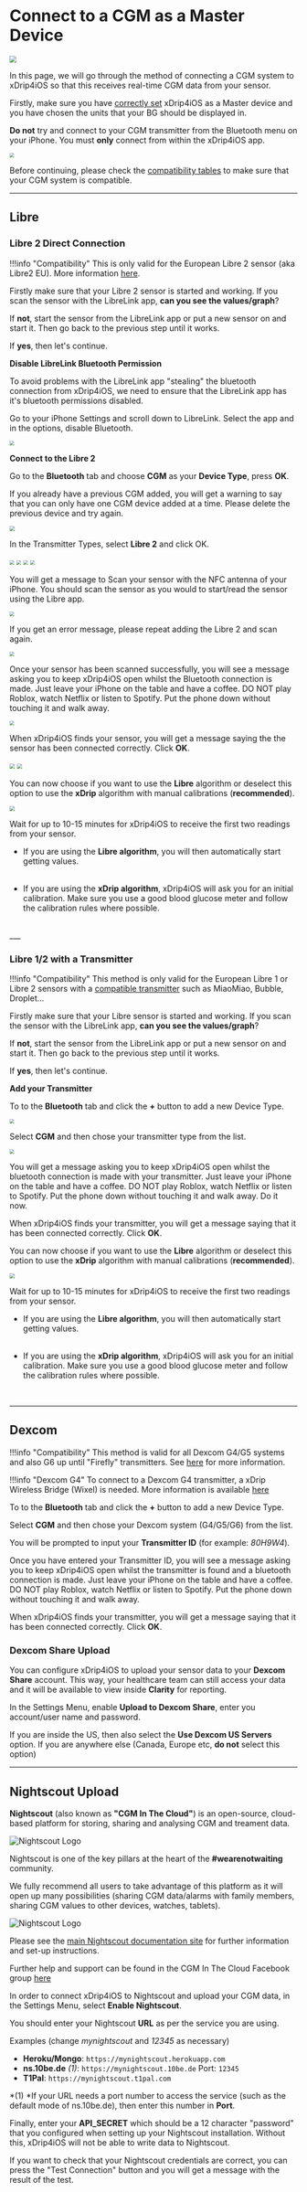 # Connect to a CGM as a Master Device

<img src="../../img/Bluetooth.png" style="zoom:75%;" />

In this page, we will go through the method of connecting a CGM system to xDrip4iOS so that this receives real-time CGM data from your sensor.

Firstly, make sure you have [correctly set](index.md) xDrip4iOS as a Master device and you have chosen the units that your BG should be displayed in.

**Do not** try and connect to your CGM transmitter from the Bluetooth menu on your iPhone. You must **only** connect from within the xDrip4iOS app.

<img src="../iOS_BT.png" style="zoom:50%;" />

Before continuing, please check the [compatibility tables](../index.md#compatible-sensors) to make sure that your CGM system is compatible.
<br />
___

## Libre 

### Libre 2 Direct Connection

!!!info "Compatibility"
    This is only valid for the European Libre 2 sensor (aka Libre2 EU). More information [here](../index.md#libre-2-direct-connection).

Firstly make sure that your Libre 2 sensor is started and working. If you scan the sensor with the LibreLink app, **can you see the values/graph**?

If **not**, start the sensor from the LibreLink app or put a new sensor on and start it. Then go back to the previous step until it works.

If **yes**, then let's continue. 

**Disable LibreLink Bluetooth Permission**

To avoid problems with the LibreLink app "stealing" the bluetooth connection from xDrip4iOS, we need to ensure that the LibreLink app has it's bluetooth permissions disabled.

Go to your iPhone Settings and scroll down to LibreLink. Select the app and in the options, disable Bluetooth.

<img src="../LL.png" style="zoom:50%;" />

**Connect to the Libre 2**

Go to the **Bluetooth** tab and choose **CGM** as your **Device Type**, press **OK**.

If you already have a previous CGM added, you will get a warning to say that you can only have one CGM device added at a time. Please delete the previous device and try again.

<img src="../CGMDelete.png" style="zoom:58%;" />

In the Transmitter Types, select **Libre 2** and click OK.

<img src="../BluetoothAdd.png" style="zoom:50%;" />

<img src="../SelectCGM.png" style="zoom:50%;" />

<img src="../L2Direct.png" style="zoom:50%;" />

<img src="../L2DirectScan.png" style="zoom:50%;" />

You will get a message to Scan your sensor with the NFC antenna of your iPhone. You should scan the sensor as you would to start/read the sensor using the Libre app.

<img src="../L2DirectReady.png" style="zoom:50%;" />

If you get an error message, please repeat adding the Libre 2 and scan again.

<img src="../L2DirectComplete.png" style="zoom:50%;" />

Once your sensor has been scanned successfully, you will see a message asking you to keep xDrip4iOS open whilst the Bluetooth connection is made. Just leave your iPhone on the table and have a coffee. DO NOT play Roblox, watch Netflix or listen to Spotify. Put the phone down without touching it and walk away.

<img src="../L2DirectRead.png" style="zoom:50%;" />

When xDrip4iOS finds your sensor, you will get a message saying the the sensor has been connected correctly. Click **OK**.

<img src="../L2DirectConnected.png" style="zoom:56%;" />

<img src="../L2DirectConnectedOk.png" style="zoom:56%;" />

You can now choose if you want to use the **Libre** algorithm or deselect this option to use the **xDrip** algorithm with manual calibrations (**recommended**).

<img src="../LibreAlgo.png" style="zoom:56%;" />

Wait for up to 10-15 minutes for xDrip4iOS to receive the first two readings from your sensor.

- If you are using the **Libre algorithm**, you will then automatically start getting values.
<br /><br />

- If you are using the **xDrip algorithm**, xDrip4iOS will ask you for an initial calibration. Make sure you use a good blood glucose meter and follow the calibration rules where possible.
<br />
___

### Libre 1/2 with a Transmitter

!!!info "Compatibility"
    This method is only valid for the European Libre 1 or Libre 2 sensors with a [compatible transmitter](../index.md#compatible-sensors) such as MiaoMiao, Bubble, Droplet...


Firstly make sure that your Libre sensor is started and working. If you scan the sensor with the LibreLink app, **can you see the values/graph**?

If **not**, start the sensor from the LibreLink app or put a new sensor on and start it. Then go back to the previous step until it works.

If **yes**, then let's continue. 

**Add your Transmitter**

To to the **Bluetooth** tab and click the **+** button to add a new Device Type.

<img src="../BluetoothAdd.png" style="zoom:50%;" />

Select **CGM** and then chose your transmitter type from the list.

<img src="../SelectCGM.png" style="zoom:50%;" />

You will get a message asking you to keep xDrip4iOS open whilst the bluetooth connection is made with your transmitter. Just leave your iPhone on the table and have a coffee. DO NOT play Roblox, watch Netflix or listen to Spotify. Put the phone down without touching it and walk away. Do it now.

When xDrip4iOS finds your transmitter, you will get a message saying that it has been connected correctly. Click **OK**.

You can now choose if you want to use the **Libre** algorithm or deselect this option to use the **xDrip** algorithm with manual calibrations (**recommended**).

<img src="../LibreAlgo.png" style="zoom:56%;" />

Wait for up to 10-15 minutes for xDrip4iOS to receive the first two readings from your sensor.

- If you are using the **Libre algorithm**, you will then automatically start getting values.
<br /><br />

- If you are using the **xDrip algorithm**, xDrip4iOS will ask you for an initial calibration. Make sure you use a good blood glucose meter and follow the calibration rules where possible.
<br />

___

## Dexcom 

!!!info "Compatibility"
    This method is valid for all Dexcom G4/G5 systems and also G6 up until "Firefly" transmitters. See [here](../index.md#dexcom) for more information.


!!!info "Dexcom G4"
    To connect to a Dexcom G4 transmitter, a xDrip Wireless Bridge (Wixel) is needed. More information is available [here](http://www.nightscout.info/wiki/welcome/nightscout-with-xdrip-wireless-bridge)

To to the **Bluetooth** tab and click the **+** button to add a new Device Type.

Select **CGM** and then chose your Dexcom system (G4/G5/G6) from the list.

You will be prompted to input your **Transmitter ID** (for example: *80H9W4*).

Once you have entered your Transmitter ID, you will see a message asking you to keep xDrip4iOS open whilst the transmitter is found and a bluetooth connection is made. Just leave your iPhone on the table and have a coffee. DO NOT play Roblox, watch Netflix or listen to Spotify. Put the phone down without touching it and walk away.

When xDrip4iOS finds your transmitter, you will get a message saying that it has been connected correctly. Click **OK**.

### Dexcom Share Upload

You can configure xDrip4iOS to upload your sensor data to your **Dexcom Share** account. This way, your healthcare team can still access your data and it will be available to view inside  **Clarity** for reporting.

In the Settings Menu, enable **Upload to Dexcom Share**, enter you account/user name and password.

If you are inside the US, then also select the **Use Dexcom US Servers** option. If you are anywhere else (Canada, Europe etc, **do not** select this option)

___
## Nightscout Upload

**Nightscout** (also known as **"CGM In The Cloud"**) is an open-source, cloud-based platform for storing, sharing and analysing CGM and treament data. 

![Nightscout Logo](../img/nightscout_logo.png)

Nightscout is one of the key pillars at the heart of the **#wearenotwaiting** community.

We fully recommend all users to take advantage of this platform as it will open up many possibilities (sharing CGM data/alarms with family members, sharing CGM values to other devices, watches, tablets).


![Nightscout Logo](../img/nightscout_screenshot.png)

Please see the [main Nightscout documentation site](https://nightscout.github.io/) for further information and set-up instructions.

Further help and support can be found in the CGM In The Cloud Facebook group [here](https://www.facebook.com/groups/cgminthecloud/)

In order to connect xDrip4iOS to Nightscout and upload your CGM data, in the Settings Menu, select **Enable Nightscout**.

You should enter your Nightscout **URL** as per the service you are using.

Examples (change *mynightscout* and *12345* as necessary)

- **Heroku/Mongo**: ```https://mynightscout.herokuapp.com```
- **ns.10be.de** *(1)*: ```https://mynightscout.10be.de```  Port: ```12345```
- **T1Pal**: ```https://mynightscout.t1pal.com```




*(1) *If your URL needs a port number to access the service (such as the default mode of ns.10be.de), then enter this number in **Port**.

Finally, enter your **API_SECRET** which should be a 12 character "password" that you configured when setting up your Nightscout installation. Without this, xDrip4iOS will not be able to write data to Nightscout.

If you want to check that your Nightscout credentials are correct, you can press the "Test Connection" button and you will get a message with the result of the test.

